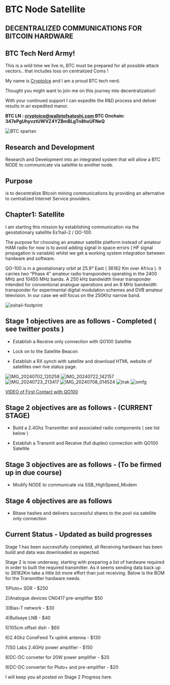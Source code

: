 
# BTC Node Satellite

## DECENTRALIZED COMMUNICATIONS FOR BITCOIN HARDWARE

## BTC Tech Nerd Army!

This is a wild time we live in, BTC must be prepared for all possible attack vectors.. that includes loss on centralized Coms !

My name is <a href="https://x.com/MolonLabeVC" target="_blank">CryptoIce</a> and I am a proud BTC tech nerd. 

Thought you might want to join me on this journey into decentralization!

With your continued support I can expedite the R&D process and deliver results in an expedited manor.

**BTC LN : cryptoice@walletofsatoshi.com BTC Onchain: 347ePgUhyvztUWVZ4YZBmBLgTn8hxUFNeQ**

![BTC spartan](https://github.com/user-attachments/assets/b2f0130b-c58c-424d-8f9e-ec5d41c32a43)

## Research and Development 

Research and Development into an integrated system that will allow a BTC NODE to communicate via satellite to another node.


## Purpose

is to decentralize Bitcoin mining communications by providing an alternative to centralized Internet Service providers.

## Chapter1: Satellite

I am starting this mission by establishing communication via the geostationary satellite Es’hail-2 / QO-100.

The purpose for choosing an amateur satellite platform instead of amateur HAM radio for now is to avoid adding signal in space errors ( HF signal propagation is variable) whilst we get a working system integration between hardware and software.

QO-100 is in a geostationary orbit at 25.9° East ( 36182 Km over Africa ). It carries two “Phase 4” amateur radio transponders operating in the 2400 MHz and 10450 MHz bands. A 250 kHz bandwidth linear transponder intended for conventional analogue operations and an 8 MHz bandwidth transponder for experimental digital modulation schemes and DVB amateur television. In our case we will focus on the 250Khz narrow band.

![eshail-footprint](https://github.com/user-attachments/assets/ddb29a05-e179-420b-9681-51a40983b3b7)

## Stage 1 objectives are as follows - Completed ( see twitter posts )

* Establish a Receive only connection with QO100 Satellite 

* Lock on to the Satellite Beacon 

* Establish a RX synch with satellite and download HTML website of satellites own live status page. 

![IMG_20240702_120258](https://github.com/user-attachments/assets/3eebef35-47fb-461c-8809-0bafb4168424)
![IMG_20240722_142157](https://github.com/user-attachments/assets/d0a7155a-19e3-4a63-8243-1d3b54705f67)
![IMG_20240723_213417](https://github.com/user-attachments/assets/bcbf63e0-101d-48f2-bd1e-bf9f00785eb1)
![IMG_20240708_014524](https://github.com/user-attachments/assets/6cb711ba-01f2-4382-8b3b-377accd2c297)
![trak](https://github.com/user-attachments/assets/d83b20f4-9870-49fc-af68-b958d59354e4)
![omfg](https://github.com/user-attachments/assets/6e2d8163-4547-45fa-b98c-b47da373537a)


<a href="https://youtu.be/og5Qzyo06EI?si=i4TjvnulhyNxCT75" target="_blank">VIDEO of First Contact with QO100</a>

## Stage 2 objectives are as follows - (CURRENT STAGE)

* Build a 2.4Ghz Transmitter and associated radio components ( see list below ) 

* Establish a Transmit and Receive (full duplex) connection with QO100 Satellite 


## Stage 3 objectives are as follows - (To be firmed up in due course)

* Modify NODE to communicate via SSB_HighSpeed_Modem


## Stage 4 objectives are as follows

* Bitaxe hashes and delivers successful shares to the pool via satellite only connection 


## Current Status - Updated as build progresses

Stage 1 has been successfully completed, all Receiving hardware has been build and data was downloaded as expected.

Stage 2 is now underway, starting with preparing a list of hardware required in order to built the required transmitter. As it seems sending data back up to 36182Km take a little bit more effort than just receiving. Below is the BOM for the Transmitter hardware needs.

1)Pluto+ SDR - $250

2)Analogue devices CN0417 pre-amplifier $50

3)Bias-T network - $30

4)Bullseye LNB - $40

5)105cm offset dish - $60

6)2.4Ghz ConeFeed Tx uplink antenna - $130

7)SG Labs 2.4GHz power amplifier - $150

8)DC-DC conveter for 20W power amplifier - $20

9)DC-DC converter for Pluto+ and pre-amplifier - $20

I will keep you all posted on Stage 2 Progress here. 





